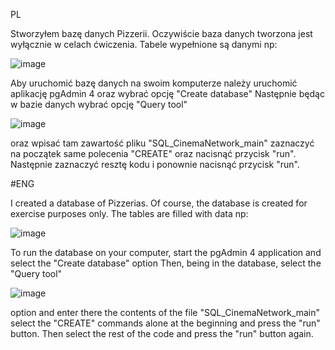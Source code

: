 PL 

Stworzyłem bazę danych Pizzerii. Oczywiście baza danych tworzona jest wyłącznie w celach ćwiczenia. Tabele wypełnione są danymi np:


![image](https://github.com/SebastianK2000/SQL_CinemaNetwork/assets/127401994/3cf3e9f4-c11a-4fd0-b4fa-5f7899ef5809)


Aby uruchomić bazę danych na swoim komputerze należy uruchomić aplikację pgAdmin 4 oraz wybrać opcję "Create database" Następnie będąc w bazie danych wybrać opcję "Query tool"


![image](https://github.com/SebastianK2000/SQL_CinemaNetwork/assets/127401994/333de22a-3285-416e-bcf6-1236103ecf5d)


oraz wpisać tam zawartość pliku "SQL_CinemaNetwork_main" zaznaczyć na początek same polecenia "CREATE" oraz nacisnąć przycisk "run". Następnie zaznaczyć resztę kodu i ponownie nacisnąć przycisk "run". 



#ENG

I created a database of Pizzerias. Of course, the database is created for exercise purposes only. The tables are filled with data np:


![image](https://github.com/SebastianK2000/SQL_CinemaNetwork/assets/127401994/26b072bf-2384-434f-9ab6-0ae0d990c689)


To run the database on your computer, start the pgAdmin 4 application and select the "Create database" option Then, being in the database, select the "Query tool"


![image](https://github.com/SebastianK2000/SQL_CinemaNetwork/assets/127401994/2d40e6df-bdf5-4629-b6cd-631c19dc6570)


option and enter there the contents of the file "SQL_CinemaNetwork_main" select the "CREATE" commands alone at the beginning and press the "run" button. Then select the rest of the code and press the "run" button again. 


